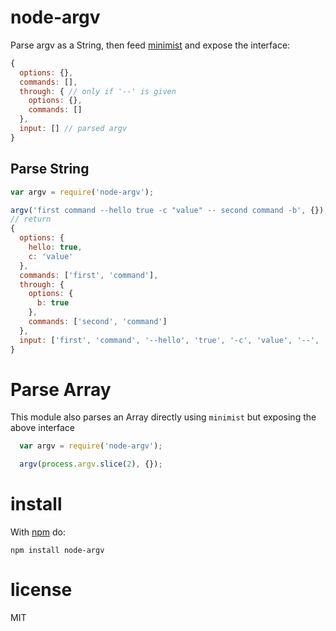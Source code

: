 # node-argv

Parse argv as a String, then feed [minimist](https://github.com/substack/minimist) and expose the interface: 

```javascript
{
  options: {},
  commands: [],
  through: { // only if '--' is given
    options: {},
    commands: []
  },
  input: [] // parsed argv
}
```

## Parse String

```javascript
var argv = require('node-argv');

argv('first command --hello true -c "value" -- second command -b', {}); // minimist options
// return
{
  options: {
    hello: true,
    c: 'value'
  },
  commands: ['first', 'command'],
  through: {
    options: {
      b: true
    },
    commands: ['second', 'command']
  },
  input: ['first', 'command', '--hello', 'true', '-c', 'value', '--', 'second', 'command', '-b']
}
```

# Parse Array

This module also parses an Array directly using `minimist` but exposing the above interface

```javascript
  var argv = require('node-argv');

  argv(process.argv.slice(2), {});
```

# install

With [npm](https://npmjs.org) do:

```
npm install node-argv
```

# license

MIT